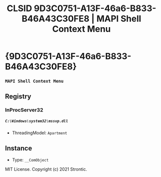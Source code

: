 ﻿---
title: "CLSID 9D3C0751-A13F-46a6-B833-B46A43C30FE8 | MAPI Shell Context Menu"
excerpt: What is COM-Object CLSID 9D3C0751-A13F-46a6-B833-B46A43C30FE8?
---

# {9D3C0751-A13F-46a6-B833-B46A43C30FE8}

### `MAPI Shell Context Menu`

## Registry


### InProcServer32

##### `C:\Windows\system32\mssvp.dll`
* ThreadingModel: `Apartment`

## Instance

* Type: `__ComObject`

MIT License. Copyright (c) 2021 Strontic.


